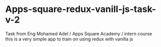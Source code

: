 # Apps-square-redux-vanill-js-task-v-2

Task from Eng Mohamed Adel / Apps Square Academy / intern course \
this is a very simple app to train on using redux with vanilla js
